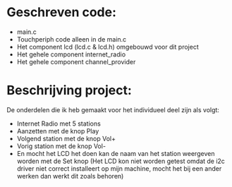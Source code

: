 # Geschreven code: 
- main.c 
- Touchperiph code alleen in de main.c 
- Het component lcd (lcd.c & lcd.h) omgebouwd voor dit project 
- Het gehele component internet_radio 
- Het gehele component channel_provider 

# Beschrijving project:  
De onderdelen die ik heb gemaakt voor het individueel deel zijn als volgt: 
- Internet Radio met 5 stations 
- Aanzetten met de knop Play 
- Volgend station met de knop Vol+ 
- Vorig station met de knop Vol- 
- En mocht het LCD het doen kan de naam van het station weergeven worden met de Set knop 
(Het LCD kon niet worden getest omdat de i2c driver niet correct installeert op mijn machine, mocht het bij een ander werken dan werkt dit zoals behoren)
